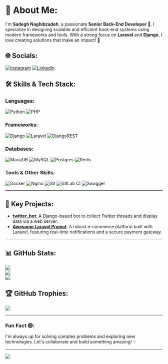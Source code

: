 # 💫 About Me:
I'm **Sadegh Naghibzadeh**, a passionate **Senior Back-End Developer** 🚀. I specialize in designing scalable and efficient back-end systems using modern frameworks and tools. With a strong focus on **Laravel** and **Django**, I love creating solutions that make an impact! 🌟

## 🌐 Socials:
[![Instagram](https://img.shields.io/badge/Instagram-%23E4405F.svg?logo=Instagram&logoColor=white)](https://instagram.com/sd.naghibzadeh) [![LinkedIn](https://img.shields.io/badge/LinkedIn-%230077B5.svg?logo=linkedin&logoColor=white)](https://linkedin.com/in/sadegh-naghibzadeh-3591251b6) 

## 🛠 Skills & Tech Stack:

### Languages:
![Python](https://img.shields.io/badge/python-3670A0?style=for-the-badge&logo=python&logoColor=ffdd54) ![PHP](https://img.shields.io/badge/php-%23777BB4.svg?style=for-the-badge&logo=php&logoColor=white)

### Frameworks:
![Django](https://img.shields.io/badge/django-%23092E20.svg?style=for-the-badge&logo=django&logoColor=white) ![Laravel](https://img.shields.io/badge/laravel-%23FF2D20.svg?style=for-the-badge&logo=laravel&logoColor=white) ![DjangoREST](https://img.shields.io/badge/DJANGO-REST-ff1709?style=for-the-badge&logo=django&logoColor=white&color=ff1709&labelColor=gray)

### Databases:
![MariaDB](https://img.shields.io/badge/MariaDB-003545?style=for-the-badge&logo=mariadb&logoColor=white) ![MySQL](https://img.shields.io/badge/mysql-4479A1.svg?style=for-the-badge&logo=mysql&logoColor=white) ![Postgres](https://img.shields.io/badge/postgres-%23316192.svg?style=for-the-badge&logo=postgresql&logoColor=white) ![Redis](https://img.shields.io/badge/redis-%23DD0031.svg?style=for-the-badge&logo=redis&logoColor=white)

### Tools & Other Skills:
![Docker](https://img.shields.io/badge/docker-%230db7ed.svg?style=for-the-badge&logo=docker&logoColor=white) ![Nginx](https://img.shields.io/badge/nginx-%23009639.svg?style=for-the-badge&logo=nginx&logoColor=white) ![Git](https://img.shields.io/badge/git-%23F05033.svg?style=for-the-badge&logo=git&logoColor=white) ![GitLab CI](https://img.shields.io/badge/gitlab%20CI-%23181717.svg?style=for-the-badge&logo=gitlab&logoColor=white) ![Swagger](https://img.shields.io/badge/-Swagger-%23Clojure?style=for-the-badge&logo=swagger&logoColor=white)

---

## 🚀 Key Projects:
- [**twitter_bot**](https://github.com/sadng11/twitter_bot): A Django-based bot to collect Twitter threads and display data via a web server.
- [**Awesome Laravel Project**](#): A robust e-commerce platform built with Laravel, featuring real-time notifications and a secure payment gateway.

---

## 📊 GitHub Stats:
![](https://github-readme-stats.vercel.app/api?username=sadng11&theme=transparent&hide_border=false&include_all_commits=true&count_private=true)<br/>
![](https://github-readme-streak-stats.herokuapp.com/?user=sadng11&theme=transparent&hide_border=false)<br/>
![](https://github-readme-stats.vercel.app/api/top-langs/?username=sadng11&theme=transparent&hide_border=false&include_all_commits=true&count_private=true&layout=compact)

## 🏆 GitHub Trophies:
![](https://github-profile-trophy.vercel.app/?username=sadng11&theme=radical&no-frame=false&no-bg=false&margin-w=4)

---

### Fun Fact 😄:
I'm always up for solving complex problems and exploring new technologies. Let's collaborate and build something amazing! 💡

---
[![](https://visitcount.itsvg.in/api?id=sadng11&icon=0&color=0)](https://visitcount.itsvg.in)

<!-- Proudly created with GPRM ( https://gprm.itsvg.in ) -->
